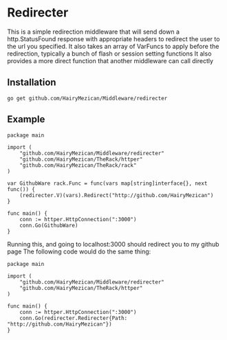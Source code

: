 #	Redirecter
This is a simple redirection middleware that will send down a http.StatusFound response with appropriate headers to redirect the user to the url you specified.  It also takes an array of VarFuncs to apply before the redirection, typically a bunch of flash or session setting functions
It also provides a more direct function that another middleware can call directly

## 	Installation
`go get github.com/HairyMezican/Middleware/redirecter`

## 	Example

	package main

	import (
		"github.com/HairyMezican/Middleware/redirecter"
		"github.com/HairyMezican/TheRack/httper"
		"github.com/HairyMezican/TheRack/rack"
	)

	var GithubWare rack.Func = func(vars map[string]interface{}, next func()) {
		(redirecter.V)(vars).Redirect("http://github.com/HairyMezican")
	}

	func main() {
		conn := httper.HttpConnection(":3000")
		conn.Go(GithubWare)
	}
	

Running this, and going to localhost:3000 should redirect you to my github page
The following code would do the same thing:

	package main

	import (
		"github.com/HairyMezican/Middleware/redirecter"
		"github.com/HairyMezican/TheRack/httper"
	)

	func main() {
		conn := httper.HttpConnection(":3000")
		conn.Go(redirecter.Redirecter{Path: "http://github.com/HairyMezican"})
	}
	